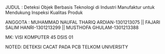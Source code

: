 JUDUL : 
Deteksi Objek Berbasis Teknologi di Industri Manufaktur untuk Mendukung Inspeksi Kualitas Produk

ANGGOTA : 
MUHAMMAD NAUFAL THARIQ ARDIAN-1301213075 || 
FAJARI SALIM HANRI-1301213299 || 
MUSTHOFA GHULAM-1301213388

MK:
VISI KOMPUTER 45 DSIS 01

NOTED:
DETEKSI CACAT PADA PCB
TELKOM UNIVERSITY
